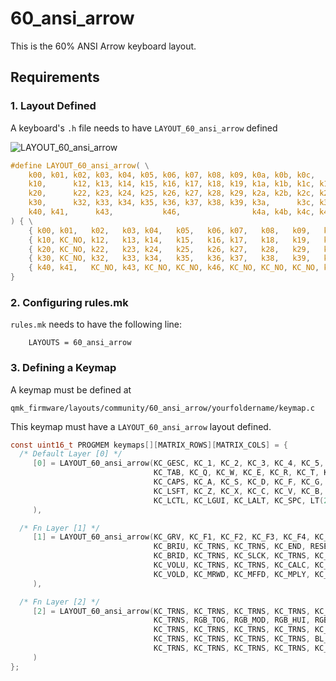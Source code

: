 # 60_ansi_arrow
This is the 60% ANSI Arrow keyboard layout. 

## Requirements

### 1. Layout Defined

A keyboard's `.h` file needs to have `LAYOUT_60_ansi_arrow` defined

![LAYOUT_60_ansi_arrow](https://raw.githubusercontent.com/mrsendyyk/my_qmk/master/tofu-60%25-keyboard/assets/dz60_layout_60_ansi_arrow.jpg)

```c
#define LAYOUT_60_ansi_arrow( \
    k00, k01, k02, k03, k04, k05, k06, k07, k08, k09, k0a, k0b, k0c,      k0e, \
    k10,      k12, k13, k14, k15, k16, k17, k18, k19, k1a, k1b, k1c, k1d, k1e, \
    k20,      k22, k23, k24, k25, k26, k27, k28, k29, k2a, k2b, k2c, k2d,      \
    k30,      k32, k33, k34, k35, k36, k37, k38, k39, k3a,      k3c, k3d, k3e, \
    k40, k41,      k43,           k46,                k4a, k4b, k4c, k4d, k4e  \
) { \
    { k00, k01,   k02,   k03, k04,   k05,   k06, k07,   k08,   k09,   k0a, k0b,   k0c, KC_NO, k0e   }, \
    { k10, KC_NO, k12,   k13, k14,   k15,   k16, k17,   k18,   k19,   k1a, k1b,   k1c, k1d,   k1e   }, \
    { k20, KC_NO, k22,   k23, k24,   k25,   k26, k27,   k28,   k29,   k2a, k2b,   k2c, k2d,   KC_NO }, \
    { k30, KC_NO, k32,   k33, k34,   k35,   k36, k37,   k38,   k39,   k3a, KC_NO, k3c, k3d,   k3e   }, \
    { k40, k41,   KC_NO, k43, KC_NO, KC_NO, k46, KC_NO, KC_NO, KC_NO, k4a, k4b,   k4c, k4d,   k4e   }  \
}
```

### 2. Configuring rules.mk

`rules.mk` needs to have the following line:

        LAYOUTS = 60_ansi_arrow

### 3. Defining a Keymap

A keymap must be defined at         

    qmk_firmware/layouts/community/60_ansi_arrow/yourfoldername/keymap.c

This keymap must have a `LAYOUT_60_ansi_arrow` layout defined.

```c
const uint16_t PROGMEM keymaps[][MATRIX_ROWS][MATRIX_COLS] = {
  /* Default Layer [0] */
     [0] = LAYOUT_60_ansi_arrow(KC_GESC, KC_1, KC_2, KC_3, KC_4, KC_5, KC_6, KC_7, KC_8, KC_9, KC_0, KC_MINS, KC_EQL, KC_BSPC,
                                KC_TAB, KC_Q, KC_W, KC_E, KC_R, KC_T, KC_Y, KC_U, KC_I, KC_O, KC_P, KC_LBRC, KC_RBRC, KC_BSLS,
                                KC_CAPS, KC_A, KC_S, KC_D, KC_F, KC_G, KC_H, KC_J, KC_K, KC_L, KC_SCLN, KC_QUOT, KC_ENT,
                                KC_LSFT, KC_Z, KC_X, KC_C, KC_V, KC_B, KC_N, KC_M, KC_COMM, KC_DOT, KC_RSFT, KC_UP, KC_SLSH,
                                KC_LCTL, KC_LGUI, KC_LALT, KC_SPC, LT(2, KC_RALT), LT(1, KC_RCTL), KC_LEFT, KC_DOWN, KC_RGHT
     ),

  /* Fn Layer [1] */
	 [1] = LAYOUT_60_ansi_arrow(KC_GRV, KC_F1, KC_F2, KC_F3, KC_F4, KC_F5, KC_F6, KC_F7, KC_F8, KC_F9, KC_F10, KC_F11, KC_F12, KC_DEL,
                                KC_BRIU, KC_TRNS, KC_TRNS, KC_END, RESET, KC_TRNS, KC_TRNS, KC_TRNS, KC_INS, KC_TRNS, KC_PSCR, KC_TRNS, KC_TRNS, KC_EJCT,
                                KC_BRID, KC_TRNS, KC_SLCK, KC_TRNS, KC_TRNS, KC_TRNS, KC_HOME, KC_TRNS, KC_TRNS, KC_TRNS, KC_TRNS, KC_TRNS, KC_MUTE,
                                KC_VOLU, KC_TRNS, KC_TRNS, KC_CALC, KC_TRNS, KC_TRNS, KC_NLCK, KC_MAIL, KC_TRNS, KC_TRNS, KC_PAUS, KC_PGUP, KC_TRNS,
                                KC_VOLD, KC_MRWD, KC_MFFD, KC_MPLY, KC_MSTP, KC_TRNS, KC_MPRV, KC_PGDN, KC_MNXT
     ),

  /* Fn Layer [2] */
	 [2] = LAYOUT_60_ansi_arrow(KC_TRNS, KC_TRNS, KC_TRNS, KC_TRNS, KC_TRNS, KC_TRNS, KC_TRNS, KC_TRNS, KC_TRNS, KC_TRNS, KC_TRNS, KC_TRNS, KC_TRNS, KC_TRNS,
                                KC_TRNS, RGB_TOG, RGB_MOD, RGB_HUI, RGB_HUD, RGB_SAI, RGB_SAD, RGB_VAI, RGB_VAD, KC_TRNS, KC_TRNS, KC_TRNS, KC_TRNS, KC_TRNS,
                                KC_TRNS, KC_TRNS, KC_TRNS, KC_TRNS, KC_TRNS, KC_TRNS, KC_TRNS, KC_TRNS, KC_TRNS, KC_TRNS, KC_TRNS, KC_TRNS, KC_TRNS,
                                KC_TRNS, KC_TRNS, KC_TRNS, KC_TRNS, BL_DEC, BL_TOGG, BL_INC, BL_STEP, KC_TRNS, KC_TRNS, KC_TRNS, KC_TRNS, KC_TRNS,
                                KC_TRNS, KC_TRNS, KC_TRNS, KC_TRNS, KC_TRNS, KC_TRNS, KC_TRNS, KC_TRNS, KC_TRNS
     )
};
```
